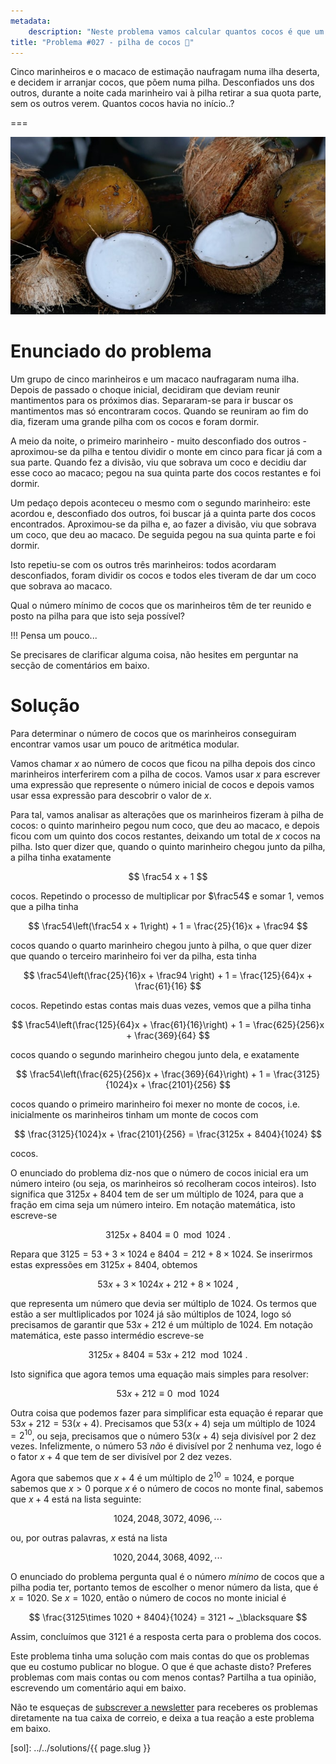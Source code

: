 ```yaml
---
metadata:
    description: "Neste problema vamos calcular quantos cocos é que um grupo de marinheiros conseguiu reunir, ao naufragarem numa ilha deserta."
title: "Problema #027 - pilha de cocos 🥥"
---
```


Cinco marinheiros e o macaco de estimação naufragam numa ilha deserta, e decidem
ir arranjar cocos, que põem numa pilha.
Desconfiados uns dos outros, durante a noite cada marinheiro vai à pilha retirar
a sua quota parte, sem os outros verem.
Quantos cocos havia no início..?

===

![Uma fotografia com alguns cocos, do utilizador "zibik" do site unsplash.com.](thumbnail.jpg)


# Enunciado do problema

Um grupo de cinco marinheiros e um macaco naufragaram numa ilha.
Depois de passado o choque inicial, decidiram que deviam reunir mantimentos para os próximos dias.
Separaram-se para ir buscar os mantimentos mas só encontraram cocos.
Quando se reuniram ao fim do dia, fizeram uma grande pilha com os cocos e foram dormir.

A meio da noite, o primeiro marinheiro - muito desconfiado dos outros - aproximou-se da pilha e tentou dividir o monte em cinco para ficar já com a sua parte.
Quando fez a divisão, viu que sobrava um coco e decidiu dar esse coco ao macaco; pegou na sua quinta parte dos cocos restantes e foi dormir.

Um pedaço depois aconteceu o mesmo com o segundo marinheiro: este acordou e, desconfiado dos outros, foi buscar já a quinta parte dos cocos encontrados.
Aproximou-se da pilha e, ao fazer a divisão, viu que sobrava um coco, que deu ao macaco.
De seguida pegou na sua quinta parte e foi dormir.

Isto repetiu-se com os outros três marinheiros: todos acordaram desconfiados, foram dividir os cocos e todos eles tiveram de dar um coco que sobrava ao macaco.

Qual o número mínimo de cocos que os marinheiros têm de ter reunido e posto na pilha para que isto seja possível?

!!! Pensa um pouco...

Se precisares de clarificar alguma coisa, não hesites em perguntar na secção de comentários em baixo.


# Solução

Para determinar o número de cocos que os marinheiros conseguiram encontrar vamos
usar um pouco de aritmética modular.

Vamos chamar $x$ ao número de cocos que ficou na pilha depois dos cinco marinheiros
interferirem com a pilha de cocos.
Vamos usar $x$ para escrever uma expressão que represente o número inicial de cocos
e depois vamos usar essa expressão para descobrir o valor de $x$.

Para tal, vamos analisar as alterações que os marinheiros fizeram à pilha de cocos:
o quinto marinheiro pegou num coco, que deu ao macaco, e depois ficou com um quinto
dos cocos restantes, deixando um total de $x$ cocos na pilha.
Isto quer dizer que, quando o quinto marinheiro chegou junto da pilha, a pilha
tinha exatamente

$$
\frac54 x + 1
$$

cocos.
Repetindo o processo de multiplicar por $\frac54$ e somar $1$,
vemos que a pilha tinha

$$
\frac54\left(\frac54 x + 1\right)  + 1 = \frac{25}{16}x + \frac94
$$

cocos quando o quarto marinheiro chegou junto à pilha, o que quer dizer que quando
o terceiro marinheiro foi ver da pilha, esta tinha

$$
\frac54\left(\frac{25}{16}x + \frac94 \right) + 1 = \frac{125}{64}x + \frac{61}{16}
$$

cocos.
Repetindo estas contas mais duas vezes, vemos que a pilha tinha

$$
\frac54\left(\frac{125}{64}x + \frac{61}{16}\right) + 1 =
\frac{625}{256}x + \frac{369}{64}
$$

cocos quando o segundo marinheiro chegou junto dela, e exatamente

$$
\frac54\left(\frac{625}{256}x + \frac{369}{64}\right) + 1 =
\frac{3125}{1024}x + \frac{2101}{256}
$$

cocos quando o primeiro marinheiro foi mexer no monte de cocos, i.e. inicialmente os
marinheiros tinham um monte de cocos com

$$
\frac{3125}{1024}x + \frac{2101}{256} = \frac{3125x + 8404}{1024}
$$

cocos.

O enunciado do problema diz-nos que o número de cocos inicial era um número inteiro
(ou seja, os marinheiros só recolheram cocos inteiros).
Isto significa que $3125x + 8404$ tem de ser um múltiplo de $1024$, para que a
fração em cima seja um número inteiro.
Em notação matemática, isto escreve-se

$$
3125x + 8404 \equiv 0 \mod 1024 ~ .
$$

Repara que $3125 = 53 + 3\times 1024$ e $8404 = 212 + 8\times 1024$.
Se inserirmos estas expressões em $3125x + 8404$, obtemos

$$
53x + 3\times 1024x + 212 + 8\times 1024 ~ ,
$$

que representa um número que devia ser múltiplo de $1024$.
Os termos que estão a ser multliplicados por $1024$ já são múltiplos de $1024$,
logo só precisamos de garantir que $53x + 212$ é um múltiplo de $1024$.
Em notação matemática, este passo intermédio escreve-se

$$
3125x + 8404 \equiv 53x + 212 \mod 1024 ~ .
$$

Isto significa que agora temos uma equação mais simples para resolver:

$$
53x + 212 \equiv 0 \mod 1024
$$

Outra coisa que podemos fazer para simplificar esta equação é reparar que
$53x + 212 = 53(x + 4)$.
Precisamos que $53(x + 4)$ seja um múltiplo de $1024 = 2^{10}$, ou seja,
precisamos que o número $53(x + 4)$ seja divisível por $2$ dez vezes.
Infelizmente, o número $53$ *não* é divisível por $2$ nenhuma vez, logo é o fator
$x + 4$ que tem de ser divisível por $2$ dez vezes.

Agora que sabemos que $x + 4$ é um múltiplo de $2^{10} = 1024$,
e porque sabemos que $x > 0$ porque $x$ é o número de cocos no monte final,
sabemos que $x + 4$ está na lista seguinte:

$$
1024, 2048, 3072, 4096, \cdots
$$

ou, por outras palavras, $x$ está na lista

$$
1020, 2044, 3068, 4092, \cdots
$$

O enunciado do problema pergunta qual é o número *mínimo* de cocos que a pilha podia
ter, portanto temos de escolher o menor número da lista, que é $x = 1020$.
Se $x = 1020$, então o número de cocos no monte inicial é

$$
\frac{3125\times 1020 + 8404}{1024} = 3121 ~ _\blacksquare
$$

Assim, concluímos que $3121$ é a resposta certa para o problema dos cocos.

Este problema tinha uma solução com mais contas do que os problemas que eu costumo
publicar no blogue.
O que é que achaste disto?
Preferes problemas com mais contas ou com menos contas?
Partilha a tua opinião, escrevendo um comentário aqui em baixo.


Não te esqueças de [subscrever a newsletter][subscribe] para receberes os problemas diretamente na tua caixa de correio,
e deixa a tua reação a este problema em baixo.

[subscribe]: https://mathspp.com/subscribe
[sol]: ../../solutions/{{ page.slug }}
